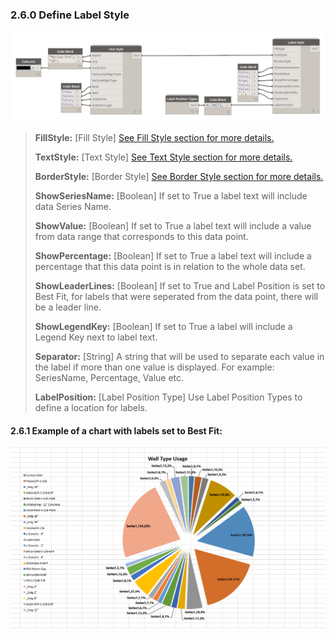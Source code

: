### 2.6.0 Define Label Style

![](charts_07.png)

<blockquote>
<p><b> FillStyle:</b> [Fill Style] <a href="http://konradsobon.gitbooks.io/bumblebee-primer/content/210_fill_style.html">See Fill Style section for more details.</a></p>
<p><b> TextStyle:</b> [Text Style] <a href="http://konradsobon.gitbooks.io/bumblebee-primer/content/220_text_style.html">See Text Style section for more details.</a></p>
<p><b> BorderStyle:</b> [Border Style] <a href="http://konradsobon.gitbooks.io/bumblebee-primer/content/230_border_style.html">See Border Style section for more details.</a></p>
<p><b> ShowSeriesName:</b> [Boolean] If set to True a label text will include data Series Name.</p>
<p><b> ShowValue:</b> [Boolean] If set to True a label text will include a value from data range that corresponds to this data point.</p>
<p><b> ShowPercentage:</b> [Boolean] If set to True a label text will include a percentage that this data point is in relation to the whole data set.</p>
<p><b> ShowLeaderLines:</b> [Boolean] If set to True and Label Position is set to Best Fit, for labels that were seperated from the data point, there will be a leader line.</p>
<p><b> ShowLegendKey:</b> [Boolean] If set to True a label will include a Legend Key next to label text.</p>
<p><b> Separator:</b> [String] A string that will be used to separate each value in the label if more than one value is displayed. For example: SeriesName, Percentage, Value etc.</p>
<p><b> LabelPosition:</b> [Label Position Type] Use Label Position Types to define a location for labels.</p>
</blockquote>


#### 2.6.1 Example of a chart with labels set to Best Fit:


![](charts_08.png)